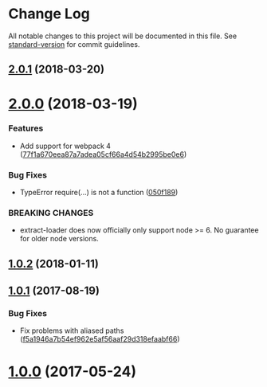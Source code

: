# Change Log

All notable changes to this project will be documented in this file. See [standard-version](https://github.com/conventional-changelog/standard-version) for commit guidelines.

<a name="2.0.1"></a>
## [2.0.1](https://github.com/peerigon/extract-loader/compare/v2.0.0...v2.0.1) (2018-03-20)



<a name="2.0.0"></a>

# [2.0.0](https://github.com/peerigon/extract-loader/compare/v1.0.2...v2.0.0) (2018-03-19)

### Features

*   Add support for webpack 4 ([77f1a670eea87a7adea05cf66a4d54b2995be0e6](https://github.com/peerigon/extract-loader/commit/77f1a670eea87a7adea05cf66a4d54b2995be0e6))

### Bug Fixes

*   TypeError require(...) is not a function ([050f189](https://github.com/peerigon/extract-loader/commit/050f189))

### BREAKING CHANGES

*   extract-loader does now officially only support node >= 6. No guarantee for older node versions.

<a name="1.0.2"></a>

## [1.0.2](https://github.com/peerigon/extract-loader/compare/v1.0.1...v1.0.2) (2018-01-11)

<a name="1.0.1"></a>

## [1.0.1](https://github.com/peerigon/extract-loader/compare/v1.0.0...v1.0.1) (2017-08-19)

### Bug Fixes

*   Fix problems with aliased paths ([f5a1946a7b54ef962e5af56aaf29d318efaabf66](https://github.com/peerigon/extract-loader/commit/f5a1946a7b54ef962e5af56aaf29d318efaabf66))

<a name="1.0.0"></a>

# [1.0.0](https://github.com/peerigon/extract-loader/compare/v0.1.0...v1.0.0) (2017-05-24)
